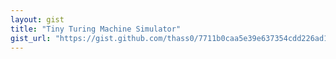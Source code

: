 ```yaml
---
layout: gist
title: "Tiny Turing Machine Simulator"
gist_url: "https://gist.github.com/thass0/7711b0caa5e39e637354cdd226ad1a56"
---
```

